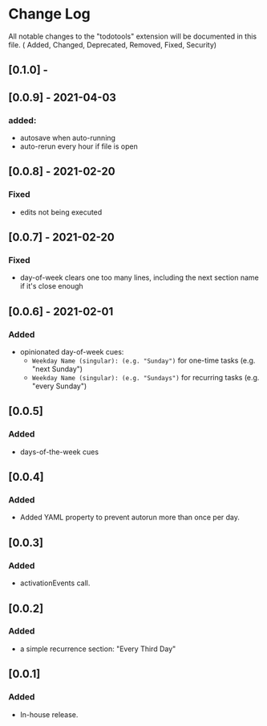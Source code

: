 # Change Log

All notable changes to the "todotools" extension will be documented in this file.
( Added, Changed, Deprecated, Removed, Fixed, Security)

## [0.1.0] - 

## [0.0.9] - 2021-04-03
### added:
* autosave when auto-running
* auto-rerun every hour if file is open

## [0.0.8] - 2021-02-20
### Fixed
* edits not being executed

## [0.0.7] - 2021-02-20
### Fixed
* day-of-week clears one too many lines, including the next section name if it's close enough

## [0.0.6] - 2021-02-01
### Added 
* opinionated day-of-week cues:
   - ```Weekday Name (singular): (e.g. "Sunday")``` for one-time tasks (e.g. "next Sunday")
   - ```Weekday Name (singular): (e.g. "Sundays")``` for recurring tasks (e.g. "every Sunday")

## [0.0.5]
### Added
* days-of-the-week cues

## [0.0.4]
### Added
* Added YAML property to prevent autorun more than once per day.

## [0.0.3]
### Added
* activationEvents call. 

## [0.0.2]
### Added
* a simple recurrence section: "Every Third Day" 

## [0.0.1]
### Added
* In-house release. 